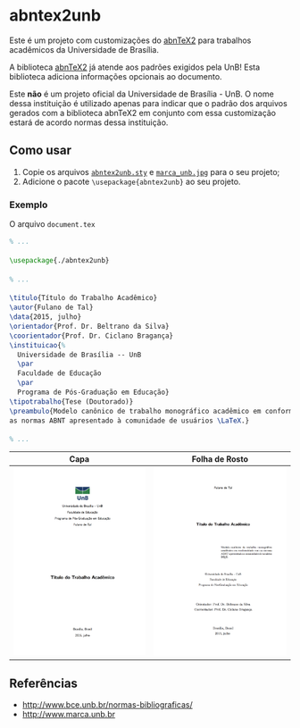 # abntex2unb

Este é um projeto com customizações do [abnTeX2] para trabalhos acadêmicos da Universidade de Brasília.

A biblioteca [abnTeX2] já atende aos padrões exigidos pela UnB! Esta biblioteca adiciona informações opcionais ao documento.

Este **não** é um projeto oficial da Universidade de Brasília - UnB. O nome dessa instituição é utilizado apenas para indicar que o padrão dos arquivos gerados com a biblioteca abnTeX2 em conjunto com essa customização estará de acordo normas dessa instituição.

## Como usar

1. Copie os arquivos [`abntex2unb.sty`](abntex2unb.sty) e
[`marca_unb.jpg`](marca_unb.jpg) para o seu projeto;
2. Adicione o pacote `\usepackage{abntex2unb}` ao seu projeto.

### Exemplo

O arquivo `document.tex`
```latex
% ...

\usepackage{./abntex2unb}

% ...

\titulo{Título do Trabalho Acadêmico}
\autor{Fulano de Tal}
\data{2015, julho}
\orientador{Prof. Dr. Beltrano da Silva}
\coorientador{Prof. Dr. Ciclano Bragança}
\instituicao{%
  Universidade de Brasília -- UnB
  \par
  Faculdade de Educação
  \par
  Programa de Pós-Graduação em Educação}
\tipotrabalho{Tese (Doutorado)}
\preambulo{Modelo canônico de trabalho monográfico acadêmico em conformidade com
as normas ABNT apresentado à comunidade de usuários \LaTeX.}

% ...
```

Capa                      | Folha de Rosto
:------------------------:|:----------------------------------------------:
![Capa](/sample/capa.png) | ![Folha de Rosto](/sample/folha_de_rosto.png)

## Referências

- http://www.bce.unb.br/normas-bibliograficas/
- http://www.marca.unb.br

[abnTeX2]: http://www.abntex.net.br/
